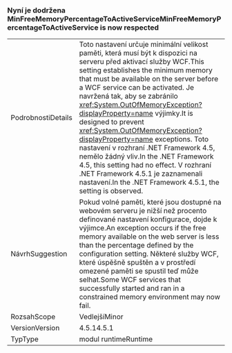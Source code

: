 ### <a name="minfreememorypercentagetoactiveservice-is-now-respected"></a><span data-ttu-id="bca4a-101">Nyní je dodržena MinFreeMemoryPercentageToActiveService</span><span class="sxs-lookup"><span data-stu-id="bca4a-101">MinFreeMemoryPercentageToActiveService is now respected</span></span>

|   |   |
|---|---|
|<span data-ttu-id="bca4a-102">Podrobnosti</span><span class="sxs-lookup"><span data-stu-id="bca4a-102">Details</span></span>|<span data-ttu-id="bca4a-103">Toto nastavení určuje minimální velikost paměti, která musí být k dispozici na serveru před aktivací služby WCF.</span><span class="sxs-lookup"><span data-stu-id="bca4a-103">This setting establishes the minimum memory that must be available on the server before a WCF service can be activated.</span></span> <span data-ttu-id="bca4a-104">Je navržená tak, aby se zabránilo <xref:System.OutOfMemoryException?displayProperty=name> výjimky.</span><span class="sxs-lookup"><span data-stu-id="bca4a-104">It is designed to prevent <xref:System.OutOfMemoryException?displayProperty=name> exceptions.</span></span> <span data-ttu-id="bca4a-105">Toto nastavení v rozhraní .NET Framework 4.5, nemělo žádný vliv.</span><span class="sxs-lookup"><span data-stu-id="bca4a-105">In the .NET Framework 4.5, this setting had no effect.</span></span> <span data-ttu-id="bca4a-106">V rozhraní .NET Framework 4.5.1 je zaznamenali nastavení.</span><span class="sxs-lookup"><span data-stu-id="bca4a-106">In the .NET Framework 4.5.1, the setting is observed.</span></span>|
|<span data-ttu-id="bca4a-107">Návrh</span><span class="sxs-lookup"><span data-stu-id="bca4a-107">Suggestion</span></span>|<span data-ttu-id="bca4a-108">Pokud volné paměti, které jsou dostupné na webovém serveru je nižší než procento definované nastavení konfigurace, dojde k výjimce.</span><span class="sxs-lookup"><span data-stu-id="bca4a-108">An exception occurs if the free memory available on the web server is less than the percentage defined by the configuration setting.</span></span> <span data-ttu-id="bca4a-109">Některé služby WCF, které úspěšně spuštěn a v prostředí omezené paměti se spustil teď může selhat.</span><span class="sxs-lookup"><span data-stu-id="bca4a-109">Some WCF services that successfully started and ran in a constrained memory environment may now fail.</span></span>|
|<span data-ttu-id="bca4a-110">Rozsah</span><span class="sxs-lookup"><span data-stu-id="bca4a-110">Scope</span></span>|<span data-ttu-id="bca4a-111">Vedlejší</span><span class="sxs-lookup"><span data-stu-id="bca4a-111">Minor</span></span>|
|<span data-ttu-id="bca4a-112">Version</span><span class="sxs-lookup"><span data-stu-id="bca4a-112">Version</span></span>|<span data-ttu-id="bca4a-113">4.5.1</span><span class="sxs-lookup"><span data-stu-id="bca4a-113">4.5.1</span></span>|
|<span data-ttu-id="bca4a-114">Typ</span><span class="sxs-lookup"><span data-stu-id="bca4a-114">Type</span></span>|<span data-ttu-id="bca4a-115">modul runtime</span><span class="sxs-lookup"><span data-stu-id="bca4a-115">Runtime</span></span>|

